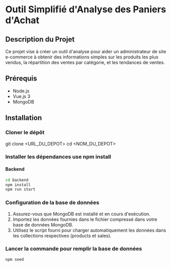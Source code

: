 
# Outil Simplifié d'Analyse des Paniers d'Achat

## Description du Projet
Ce projet vise à créer un outil d'analyse pour aider un administrateur de site e-commerce à obtenir des informations simples sur les produits les plus vendus, la répartition des ventes par catégorie, et les tendances de ventes.

## Prérequis
- Node.js
- Vue.js 3
- MongoDB

## Installation

### Cloner le dépôt

git clone <URL_DU_DEPOT>
cd <NOM_DU_DEPOT>

### Installer les dépendances use npm install
#### Backend


```sh
cd backend
npm install
npm run start
```

### Configuration de la base de données

1. Assurez-vous que MongoDB est installé et en cours d'exécution.
2. Importez les données fournies dans le fichier compressé dans votre base de données MongoDB.
3. Utilisez le script fourni pour charger automatiquement les données dans les collections respectives (products et sales).

### Lancer la commande pour remplir la base de données

```sh
npm seed
```